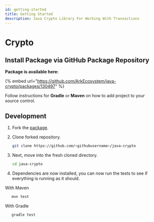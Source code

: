 ```yaml
---
id: getting-started
title: Getting Started
description: Java Crypto Library For Working With Transactions
---
```


# Crypto

## Install Package via GitHub Package Repository

**Package is available here:**

{% embed url="https://github.com/ArkEcosystem/java-crypto/packages/130497" %}

Follow instructions for **Gradle** or **Maven** on how to add project to your source control.

## Development

1. Fork the [package](https://github.com/ARKEcosystem/java-crypto).
2. Clone forked repository.

   ```bash
   git clone https://github.com/<githubusername>/java-crypto
   ```

3. Next, move into the fresh cloned directory.

   ```bash
   cd java-crypto
   ```

4. Dependencies are now installed, you can now run the tests to see if everything is running as it should.

With Maven

```bash
   mvn test
```

With Gradle

```bash
   gradle test
```


